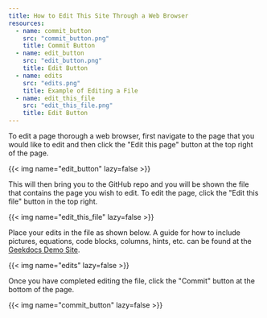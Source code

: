 ```yaml
---
title: How to Edit This Site Through a Web Browser
resources:
  - name: commit_button
    src: "commit_button.png"
    title: Commit Button
  - name: edit_button
    src: "edit_button.png"
    title: Edit Button
  - name: edits
    src: "edits.png"
    title: Example of Editing a File
  - name: edit_this_file
    src: "edit_this_file.png"
    title: Edit Button
---
```


To edit a page thorough a web browser, first navigate to the page that you would like to edit and
then click the "Edit this page" button at the top right of the page.

{{< img name="edit_button" lazy=false >}}

This will then bring you to the GitHub repo and you will be shown the file that contains the page 
you wish to edit. To edit the page, click the "Edit this file" button in the top right.

{{< img name="edit_this_file" lazy=false >}}

Place your edits in the file as shown below. A guide for how to include pictures, equations, code blocks,
columns, hints, etc. can be found at the [Geekdocs Demo Site](https://geekdocs.de/usage/getting-started/).

{{< img name="edits" lazy=false >}}

Once you have completed editing the file, click the "Commit" button at the bottom of the page. 

{{< img name="commit_button" lazy=false >}} 



